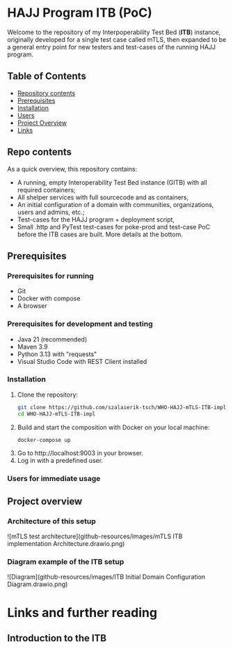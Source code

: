 # HAJJ Program ITB (PoC)
Welcome to the repository of my Interpoperability Test Bed (**ITB**) instance, originally developed for a single test case called mTLS, then expanded to be a general entry point for new testers and test-cases of the running HAJJ program.

## Table of Contents
- [Repository contents](#repo-contents)
- [Prerequisites](#prerequisites)
- [Installation](#installation)
- [Users](#users-for-immediate-usage)
- [Project Overview](#project-overview)
- [Links](#links)

## Repo contents
As a quick overview, this repository contains:
+ A running, empty Interoperability Test Bed instance (GITB) with all required containers;
+ All shelper services with full sourcecode and as containers,
+ An initial configuration of a domain with communities, organizations, users and admins, etc.;
+ Test-cases for the HAJJ program + deployment script,
+ Small .http and PyTest test-cases for poke-prod and test-case PoC before the ITB cases are built.
More details at the bottom.

## Prerequisites
### Prerequisites for running
- Git
- Docker with compose
- A browser
### Prerequisites for development and testing
- Java 21 (recommended)
- Maven 3.9
- Python 3.13 with "requests"
- Visual Studio Code with REST Client installed

### Installation
1. Clone the repository:
   ```bash
   git clone https://github.com/szalaierik-tsch/WHO-HAJJ-mTLS-ITB-impl.git
   cd WHO-HAJJ-mTLS-ITB-impl
2. Build and start the composition with Docker on your local machine:
    ```bash 
    docker-compose up
3. Go to http://localhost:9003 in your browser.
4. Log in with a predefined user.

### Users for immediate usage


## Project overview
### Architecture of this setup
![mTLS test architecture](github-resources/images/mTLS ITB implementation Architecture.drawio.png)
### Diagram example of the ITB setup
![Diagram](github-resources/images/ITB Initial Domain Configuration Diagram.drawio.png)

# Links and further reading
## Introduction to the ITB
